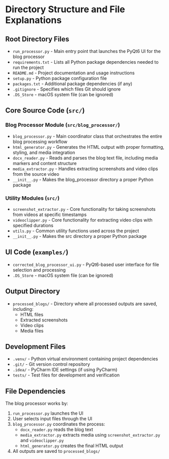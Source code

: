 # Directory Structure and File Explanations

## Root Directory Files
- `run_processor.py` - Main entry point that launches the PyQt6 UI for the blog processor
- `requirements.txt` - Lists all Python package dependencies needed to run the project
- `README.md` - Project documentation and usage instructions
- `setup.py` - Python package configuration file
- `packages.txt` - Additional package dependencies (if any)
- `.gitignore` - Specifies which files Git should ignore
- `.DS_Store` - macOS system file (can be ignored)

## Core Source Code (`src/`)
### Blog Processor Module (`src/blog_processor/`)
- `blog_processor.py` - Main coordinator class that orchestrates the entire blog processing workflow
- `html_generator.py` - Generates the HTML output with proper formatting, styling, and media integration
- `docx_reader.py` - Reads and parses the blog text file, including media markers and content structure
- `media_extractor.py` - Handles extracting screenshots and video clips from the source video
- `__init__.py` - Makes the blog_processor directory a proper Python package

### Utility Modules (`src/`)
- `screenshot_extractor.py` - Core functionality for taking screenshots from videos at specific timestamps
- `videoclipper.py` - Core functionality for extracting video clips with specified durations
- `utils.py` - Common utility functions used across the project
- `__init__.py` - Makes the src directory a proper Python package

## UI Code (`examples/`)
- `corrected_blog_processor_ui.py` - PyQt6-based user interface for file selection and processing
- `.DS_Store` - macOS system file (can be ignored)

## Output Directory
- `processed_blogs/` - Directory where all processed outputs are saved, including:
  - HTML files
  - Extracted screenshots
  - Video clips
  - Media files

## Development Files
- `.venv/` - Python virtual environment containing project dependencies
- `.git/` - Git version control repository
- `.idea/` - PyCharm IDE settings (if using PyCharm)
- `tests/` - Test files for development and verification

## File Dependencies
The blog processor works by:
1. `run_processor.py` launches the UI
2. User selects input files through the UI
3. `blog_processor.py` coordinates the process:
   - `docx_reader.py` reads the blog text
   - `media_extractor.py` extracts media using `screenshot_extractor.py` and `videoclipper.py`
   - `html_generator.py` creates the final HTML output
4. All outputs are saved to `processed_blogs/` 